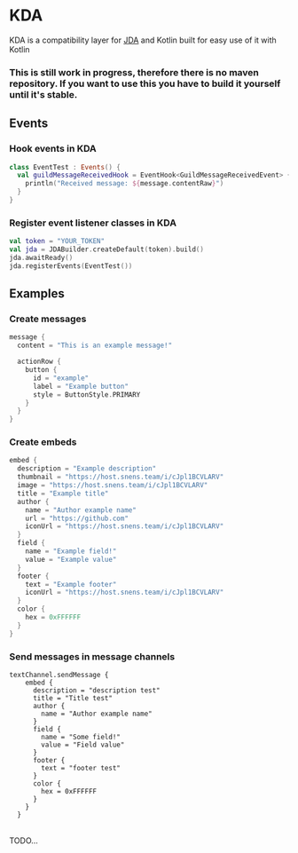 # KDA
KDA is a compatibility layer for [JDA](https://github.com/DV8FromTheWorld/JDA) and Kotlin built for easy use of it with Kotlin

### This is still work in progress, therefore there is no maven repository. If you want to use this you have to build it yourself until it's stable.
## Events
### Hook events in KDA
```kotlin
class EventTest : Events() {
  val guildMessageReceivedHook = EventHook<GuildMessageReceivedEvent> {
    println("Received message: ${message.contentRaw}")
  }
}
```

### Register event listener classes in KDA
```kotlin
val token = "YOUR_TOKEN"
val jda = JDABuilder.createDefault(token).build()
jda.awaitReady()
jda.registerEvents(EventTest())
```

## Examples

### Create messages
```kotlin
message { 
  content = "This is an example message!"

  actionRow { 
    button {
      id = "example"
      label = "Example button"
      style = ButtonStyle.PRIMARY
    }
  }      
}
```
### Create embeds
```kotlin
embed {
  description = "Example description"
  thumbnail = "https://host.snens.team/i/cJpl1BCVLARV"
  image = "https://host.snens.team/i/cJpl1BCVLARV"
  title = "Example title"
  author {
    name = "Author example name"
    url = "https://github.com"
    iconUrl = "https://host.snens.team/i/cJpl1BCVLARV"
  }
  field {
    name = "Example field!"
    value = "Example value"
  }
  footer {
    text = "Example footer"
    iconUrl = "https://host.snens.team/i/cJpl1BCVLARV"
  }
  color {
    hex = 0xFFFFFF
  }
}
```
### Send messages in message channels
```
textChannel.sendMessage {
    embed {
      description = "description test"
      title = "Title test"
      author {
        name = "Author example name"
      }
      field {
        name = "Some field!"
        value = "Field value"
      }
      footer {
        text = "footer test"
      }
      color {
        hex = 0xFFFFFF
      }
    }
  }
```

<br>
TODO...
